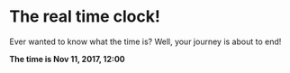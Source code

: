 # The real time clock!

Ever wanted to know what the time is? Well, your journey is about to end!

**The time is Nov 11, 2017, 12:00**